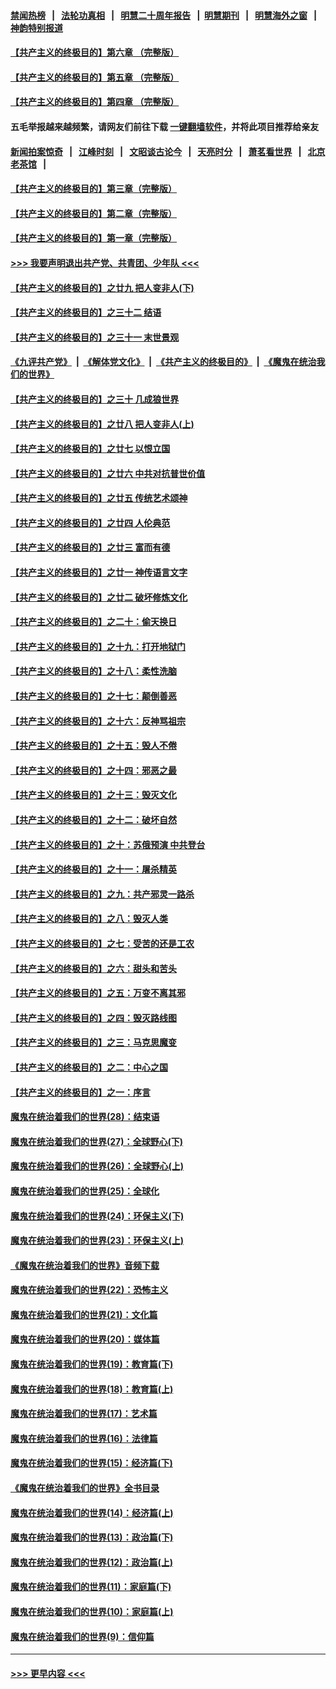 #### [禁闻热榜](热点新闻.md?=0)  &nbsp;&nbsp;|&nbsp;&nbsp; [法轮功真相](https://github.com/gfw-breaker/truth/blob/master/README.md?=0) &nbsp;&nbsp;|&nbsp;&nbsp; [明慧二十周年报告](https://github.com/gfw-breaker/mh-reports/blob/master/README.md?=0) &nbsp;&nbsp;|&nbsp;&nbsp;[明慧期刊](https://github.com/gfw-breaker/mh-qikan) &nbsp;&nbsp;|&nbsp;&nbsp; [明慧海外之窗](https://github.com/gfw-breaker/mh-news/blob/master/README.md?=0) &nbsp;&nbsp;|&nbsp;&nbsp; [神韵特别报道](https://github.com/gfw-breaker/mh-news/blob/master/shenyun.md?=0)
#### [【共产主义的终极目的】第六章 （完整版）](../pages/nsc422/n11428913.md?t=03171402) 
#### [【共产主义的终极目的】第五章 （完整版）](../pages/nsc422/n11428912.md?t=03171402) 
#### [【共产主义的终极目的】第四章 （完整版）](../pages/nsc422/n11428907.md?t=03171402) 
#### 五毛举报越来越频繁，请网友们前往下载 [一键翻墙软件](https://github.com/gfw-breaker/ssr-accounts)，并将此项目推荐给亲友
#### [新闻拍案惊奇](https://github.com/gfw-breaker/banned-news/blob/master/pages/link4.md) &nbsp;&nbsp;|&nbsp;&nbsp; [江峰时刻](https://github.com/gfw-breaker/banned-news/blob/master/pages/link4.md) &nbsp;&nbsp;|&nbsp;&nbsp; [文昭谈古论今](https://github.com/gfw-breaker/banned-news/blob/master/pages/link4.md) &nbsp;&nbsp;|&nbsp;&nbsp; [天亮时分](https://github.com/gfw-breaker/banned-news/blob/master/pages/link4.md) &nbsp;&nbsp;|&nbsp;&nbsp; [萧茗看世界](https://github.com/gfw-breaker/banned-news/blob/master/pages/link4.md) &nbsp;&nbsp;|&nbsp;&nbsp; [北京老茶馆](https://github.com/gfw-breaker/banned-news/blob/master/pages/link4.md) &nbsp;&nbsp;|&nbsp;&nbsp; 
#### [【共产主义的终极目的】第三章（完整版）](../pages/nsc422/n11428848.md?t=03171402) 
#### [【共产主义的终极目的】第二章（完整版）](../pages/nsc422/n11428831.md?t=03171402) 
#### [【共产主义的终极目的】第一章（完整版）](../pages/nsc422/n11417651.md?t=03171402) 
#### [>>> 我要声明退出共产党、共青团、少年队 <<<](https://github.com/begood0513/goodnews/blob/master/quit/letter.md) 
#### [【共产主义的终极目的】之廿九 把人变非人(下)](../pages/nsc422/n11344140.md?t=03171402) 
#### [【共产主义的终极目的】之三十二 结语](../pages/nsc422/n11360535.md?t=03171402) 
#### [【共产主义的终极目的】之三十一 末世景观](../pages/nsc422/n11351129.md?t=03171402) 
#### [《九评共产党》](https://github.com/begood0513/9ping.md/blob/master/README.md) &nbsp;|&nbsp; [《解体党文化》](../../../../jtdwh.md/blob/master/README.md)  &nbsp;|&nbsp; [《共产主义的终极目的》](../../../../gczydzjmd.md/blob/master/README.md) &nbsp;|&nbsp; [《魔鬼在统治我们的世界》](../../../../mgztzwmdsj.md/blob/master/README.md) 
#### [【共产主义的终极目的】之三十 几成狼世界](../pages/nsc422/n11348280.md?t=03171402) 
#### [【共产主义的终极目的】之廿八 把人变非人(上)](../pages/nsc422/n11340492.md?t=03171402) 
#### [【共产主义的终极目的】之廿七 以恨立国](../pages/nsc422/n11336944.md?t=03171402) 
#### [【共产主义的终极目的】之廿六 中共对抗普世价值](../pages/nsc422/n11324785.md?t=03171402) 
#### [【共产主义的终极目的】之廿五 传统艺术颂神](../pages/nsc422/n11296396.md?t=03171402) 
#### [【共产主义的终极目的】之廿四 人伦典范](../pages/nsc422/n11296397.md?t=03171402) 
#### [【共产主义的终极目的】之廿三 富而有德](../pages/nsc422/n11283598.md?t=03171402) 
#### [【共产主义的终极目的】之廿一 神传语言文字](../pages/nsc422/n11263265.md?t=03171402) 
#### [【共产主义的终极目的】之廿二 破坏修炼文化](../pages/nsc422/n11245728.md?t=03171402) 
#### [【共产主义的终极目的】之二十：偷天换日](../pages/nsc422/n11238846.md?t=03171402) 
#### [【共产主义的终极目的】之十九：打开地狱门](../pages/nsc422/n11206376.md?t=03171402) 
#### [【共产主义的终极目的】之十八：柔性洗脑](../pages/nsc422/n11199994.md?t=03171402) 
#### [【共产主义的终极目的】之十七：颠倒善恶](../pages/nsc422/n11179782.md?t=03171402) 
#### [【共产主义的终极目的】之十六：反神骂祖宗](../pages/nsc422/n11166798.md?t=03171402) 
#### [【共产主义的终极目的】之十五：毁人不倦](../pages/nsc422/n11166792.md?t=03171402) 
#### [【共产主义的终极目的】之十四：邪恶之最](../pages/nsc422/n11150249.md?t=03171402) 
#### [【共产主义的终极目的】之十三：毁灭文化](../pages/nsc422/n11135227.md?t=03171402) 
#### [【共产主义的终极目的】之十二：破坏自然](../pages/nsc422/n11135214.md?t=03171402) 
#### [【共产主义的终极目的】之十：苏俄预演 中共登台](../pages/nsc422/n11118424.md?t=03171402) 
#### [【共产主义的终极目的】之十一：屠杀精英](../pages/nsc422/n11118442.md?t=03171402) 
#### [【共产主义的终极目的】之九：共产邪灵一路杀](../pages/nsc422/n11114139.md?t=03171402) 
#### [【共产主义的终极目的】之八：毁灭人类](../pages/nsc422/n11108503.md?t=03171402) 
#### [【共产主义的终极目的】之七：受苦的还是工农](../pages/nsc422/n11101809.md?t=03171402) 
#### [【共产主义的终极目的】之六：甜头和苦头](../pages/nsc422/n11096971.md?t=03171402) 
#### [【共产主义的终极目的】之五：万变不离其邪](../pages/nsc422/n11091285.md?t=03171402) 
#### [【共产主义的终极目的】之四：毁灭路线图](../pages/nsc422/n11086284.md?t=03171402) 
#### [【共产主义的终极目的】之三：马克思魔变](../pages/nsc422/n11061941.md?t=03171402) 
#### [【共产主义的终极目的】之二：中心之国](../pages/nsc422/n11047728.md?t=03171402) 
#### [【共产主义的终极目的】之一：序言](../pages/nsc422/n11086077.md?t=03171402) 
#### [魔鬼在统治着我们的世界(28)：结束语](../pages/nsc422/n10936246.md?t=03171402) 
#### [魔鬼在统治着我们的世界(27)：全球野心(下)](../pages/nsc422/n10928319.md?t=03171402) 
#### [魔鬼在统治着我们的世界(26)：全球野心(上)](../pages/nsc422/n10900318.md?t=03171402) 
#### [魔鬼在统治着我们的世界(25)：全球化](../pages/nsc422/n10788205.md?t=03171402) 
#### [魔鬼在统治着我们的世界(24)：环保主义(下)](../pages/nsc422/n10695307.md?t=03171402) 
#### [魔鬼在统治着我们的世界(23)：环保主义(上)](../pages/nsc422/n10688613.md?t=03171402) 
#### [《魔鬼在统治着我们的世界》音频下载](../pages/nsc422/n10635553.md?t=03171402) 
#### [魔鬼在统治着我们的世界(22)：恐怖主义](../pages/nsc422/n10614727.md?t=03171402) 
#### [魔鬼在统治着我们的世界(21)：文化篇](../pages/nsc422/n10597706.md?t=03171402) 
#### [魔鬼在统治着我们的世界(20)：媒体篇](../pages/nsc422/n10586579.md?t=03171402) 
#### [魔鬼在统治着我们的世界(19)：教育篇(下)](../pages/nsc422/n10564808.md?t=03171402) 
#### [魔鬼在统治着我们的世界(18)：教育篇(上)](../pages/nsc422/n10526970.md?t=03171402) 
#### [魔鬼在统治着我们的世界(17)：艺术篇](../pages/nsc422/n10499093.md?t=03171402) 
#### [魔鬼在统治着我们的世界(16)：法律篇](../pages/nsc422/n10485969.md?t=03171402) 
#### [魔鬼在统治着我们的世界(15)：经济篇(下)](../pages/nsc422/n10469975.md?t=03171402) 
#### [《魔鬼在统治着我们的世界》全书目录](../pages/nsc422/n10464261.md?t=03171402) 
#### [魔鬼在统治着我们的世界(14)：经济篇(上)](../pages/nsc422/n10457370.md?t=03171402) 
#### [魔鬼在统治着我们的世界(13)：政治篇(下)](../pages/nsc422/n10448270.md?t=03171402) 
#### [魔鬼在统治着我们的世界(12)：政治篇(上)](../pages/nsc422/n10444576.md?t=03171402) 
#### [魔鬼在统治着我们的世界(11)：家庭篇(下)](../pages/nsc422/n10440961.md?t=03171402) 
#### [魔鬼在统治着我们的世界(10)：家庭篇(上)](../pages/nsc422/n10435448.md?t=03171402) 
#### [魔鬼在统治着我们的世界(9)：信仰篇](../pages/nsc422/n10432159.md?t=03171402) 

----
#### [ >>> 更早内容 <<< ](../indexes/nsc422-earlier.md)
